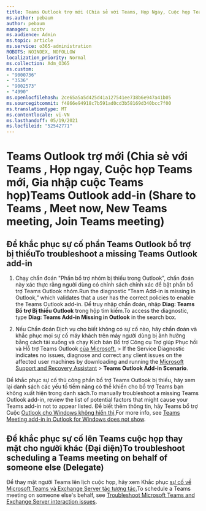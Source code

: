 ```yaml
---
title: Teams Outlook trợ mới (Chia sẻ với Teams, Họp Ngay, Cuộc họp Teams mới, Gia nhập cuộc Teams bạn)
ms.author: pebaum
author: pebaum
manager: scotv
ms.audience: Admin
ms.topic: article
ms.service: o365-administration
ROBOTS: NOINDEX, NOFOLLOW
localization_priority: Normal
ms.collection: Adm_O365
ms.custom:
- "9000736"
- "3536"
- "9002573"
- "4990"
ms.openlocfilehash: 2ce65a5a5d425d41a127541ee738b6e947a41b05
ms.sourcegitcommit: f4866e94918c7b591ad0cd3b58169d340bcc7f00
ms.translationtype: MT
ms.contentlocale: vi-VN
ms.lasthandoff: 05/19/2021
ms.locfileid: "52542771"
---
```

# <a name="teams-outlook-add-in-share-to-teams--meet-now-new-teams-meeting-join-teams-meeting"></a><span data-ttu-id="048b6-102">Teams Outlook trợ mới (Chia sẻ với Teams , Họp ngay, Cuộc họp Teams mới, Gia nhập cuộc Teams họp)</span><span class="sxs-lookup"><span data-stu-id="048b6-102">Teams Outlook add-in (Share to Teams , Meet now, New Teams meeting, Join Teams meeting)</span></span>

## <a name="to-troubleshoot-a-missing-teams-outlook-add-in"></a><span data-ttu-id="048b6-103">Để khắc phục sự cố phần Teams Outlook bổ trợ bị thiếu</span><span class="sxs-lookup"><span data-stu-id="048b6-103">To troubleshoot a missing Teams Outlook add-in</span></span>

1. <span data-ttu-id="048b6-104">Chạy chẩn đoán "Phần bổ trợ nhóm bị thiếu trong Outlook", chẩn đoán này xác thực rằng người dùng có chính sách chính xác để bật phần bổ trợ Teams Outlook nhóm.</span><span class="sxs-lookup"><span data-stu-id="048b6-104">Run the diagnostic “Team Add-in is missing in Outlook,” which validates that a user has the correct policies to enable the Teams Outlook add-in.</span></span> <span data-ttu-id="048b6-105">Để truy nhập chẩn đoán, nhập **Diag: Teams Bổ trợ Bị thiếu Outlook** trong hộp tìm kiếm.</span><span class="sxs-lookup"><span data-stu-id="048b6-105">To access the diagnostic, type **Diag: Teams Add-in Missing in Outlook** in the search box.</span></span>

1. <span data-ttu-id="048b6-106">Nếu Chẩn đoán Dịch vụ cho biết không có sự cố nào, hãy chẩn đoán và khắc phục mọi sự cố máy khách trên máy người dùng bị ảnh hưởng bằng cách tải xuống và chạy Kịch bản Bổ trợ Công cụ Trợ giúp Phục hồi và Hỗ trợ Teams Outlook [của Microsoft.](https://aka.ms/SaRA-TeamsAddInScenario)  >  </span><span class="sxs-lookup"><span data-stu-id="048b6-106">If the Service Diagnostic indicates no issues, diagnose and correct any client issues on the affected user machines  by downloading and running the [Microsoft Support and Recovery Assistant](https://aka.ms/SaRA-TeamsAddInScenario) > **Teams Outlook Add-in Scenario**.</span></span>

<span data-ttu-id="048b6-107">Để khắc phục sự cố thủ công phần bổ trợ Teams Outlook bị thiếu, hãy xem lại danh sách các yếu tố tiềm năng có thể khiến cho bổ trợ Teams bạn không xuất hiện trong danh sách.</span><span class="sxs-lookup"><span data-stu-id="048b6-107">To manually troubleshoot a missing Teams Outlook add-in, review the list of potential factors that might cause your Teams add-in not to appear listed.</span></span> <span data-ttu-id="048b6-108">Để biết thêm thông tin, hãy Teams bổ trợ Cuộc [Outlook cho Windows không hiển thị.](/microsoftteams/teams-add-in-for-outlook#teams-meeting-add-in-in-outlook-for-windows-does-not-show)</span><span class="sxs-lookup"><span data-stu-id="048b6-108">For more info, see [Teams Meeting add-in in Outlook for Windows does not show](/microsoftteams/teams-add-in-for-outlook#teams-meeting-add-in-in-outlook-for-windows-does-not-show).</span></span>

## <a name="to-troubleshoot-scheduling-a-teams-meeting-on-behalf-of-someone-else-delegate"></a><span data-ttu-id="048b6-109">Để khắc phục sự cố lên Teams cuộc họp thay mặt cho người khác (Đại diện)</span><span class="sxs-lookup"><span data-stu-id="048b6-109">To troubleshoot scheduling a Teams meeting on behalf of someone else (Delegate)</span></span>

<span data-ttu-id="048b6-110">Để thay mặt người Teams lên lịch cuộc họp, hãy xem Khắc phục [sự cố về Microsoft Teams và Exchange Server tác tương tác.](/microsoftteams/troubleshoot/known-issues/teams-exchange-interaction-issue)</span><span class="sxs-lookup"><span data-stu-id="048b6-110">To schedule a Teams meeting on someone else's behalf, see [Troubleshoot Microsoft Teams and Exchange Server interaction issues](/microsoftteams/troubleshoot/known-issues/teams-exchange-interaction-issue).</span></span>
